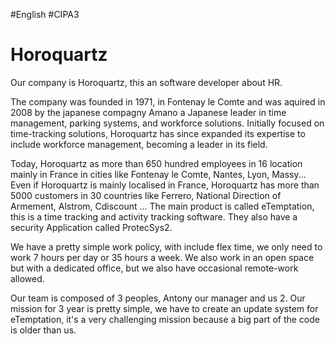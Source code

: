#English #CIPA3 
# Horoquartz
Our company is Horoquartz, this an software developer about HR.

The company was founded in 1971, in Fontenay le Comte and was aquired in 2008 by the japanese compagny Amano a Japanese leader in time management, parking systems, and workforce solutions.
Initially focused on time-tracking solutions, Horoquartz has since expanded its expertise to include workforce management, becoming a leader in its field.

Today, Horoquartz as more than 650 hundred employees in 16 location mainly in France in cities like  Fontenay le Comte, Nantes, Lyon, Massy...
Even if Horoquartz is mainly localised in France, Horoquartz has more than 5000 customers in 30 countries like Ferrero, National Direction of Armement, Alstrom, Cdiscount ...
The main product is called eTemptation, this is a time tracking and activity tracking software. They also have a security Application called ProtecSys2.

We have a pretty simple work policy, with include flex time, we only need to work 7 hours per day or 35 hours a week. We also work in an open space but with a dedicated office, but we also have occasional remote-work allowed.

Our team is composed of 3 peoples, Antony our manager and us 2. Our mission for 3 year is pretty simple, we have to create an update system for eTemptation, it's a very challenging mission because a big part of the code is older than us. 